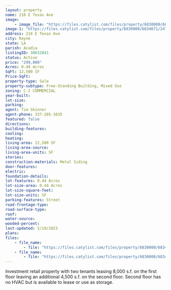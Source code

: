 ```yaml
---
layout: property
name: 216 E Texas Ave
image:
    - image_file: "https://files.catylist.com/files/property/6830000/6834671/24728968_IMG_4180.JPG"
image-1: "https://files.catylist.com/files/property/6830000/6834671/24728977_Front_View.jpg"
address: 216 E Texas Ave
city: Rayne
state: LA
parish: Acadia
listingID: 30632841
status: Active
price: "299,000"
Acres: 0.44 Acres
SqFt: 12,500 SF
Price-SqFt:
property-type: Sale
property-subtype: Free-Standing Building, Mixed Use
zoning: C-2 COMMERCIAL
year-built:
lot-size:
parking:
agent: Tim Skinner
agent-phone: 337-205-1635
featured: false
directions:
building-features:
cooling:
heating:
living-area: 12,500 SF
living-area-source:
living-area-units: SF
stories:
construction-materials: Metal Siding
door-features:
electric:
foundation-details:
lot-features: 0.44 Acres
lot-size-area: 0.44 Acres
lot-size-square-feet:
lot-size-units: SF
parking-features: Street
road-frontage-type:
road-surface-type:
roof:
water-source:
wooded-percent:
last-updated: 5/19/2023
plans:
files:
    - file_name: 
        - file: "https://files.catylist.com/files/property/6830000/6834671/raw_24730621_Floor_Plan.pdf"
    - file_name: 
        - file: "https://files.catylist.com/files/property/6830000/6834671/raw_24730646_Assessor_s_Areial.pdf"
---
```

Investment retail property with two tenants leasing 8,000 s.f. on the first floor leaving an additional 4,500 s.f. on the second floor. Second floor has no HVAC but is available to lease or use as storage.
